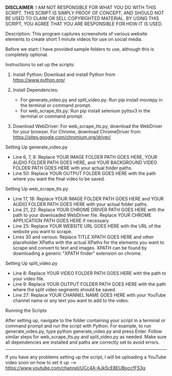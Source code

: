 **DISCLAIMER**: I AM NOT RESPONSIBLE FOR WHAT YOU DO WITH THIS SCRIPT. THIS SCRIPT IS SIMPLY PROOF OF CONCEPT, AND SHOULD NOT BE USED TO CLAIM OR SELL COPYRIGHTED MATERIAL. BY USING THIS SCRIPT, YOU AGREE THAT YOU ARE RESPONSIBLE FOR HOW IT IS USED.

Description: This program captures screenshots of various website elements to create short 1 minute videos for use on social media.

Before we start: I have provided sample folders to use, although this is completely optional.

Instructions to set up the scripts:

1. Install Python: Download and install Python from https://www.python.org/

2. Install Dependencies:
   - For generate_video.py and split_video.py: 
     Run pip install moviepy in the terminal or command prompt.
   - For web_scrape_tts.py: 
     Run pip install selenium pyttsx3 in the terminal or command prompt.

3. Download WebDriver: For web_scrape_tts.py, download the WebDriver for your browser. For Chrome, download ChromeDriver from https://sites.google.com/chromium.org/driver/



Setting Up generate_video.py

- Line 6, 7, 8: Replace YOUR IMAGE FOLDER PATH GOES HERE, YOUR AUDIO FOLDER PATH GOES HERE, and YOUR BACKGROUND VIDEO FOLDER PATH GOES HERE with your actual folder paths.
- Line 50: Replace YOUR OUTPUT FOLDER GOES HERE with the path where you want the final video to be saved.



Setting Up web_scrape_tts.py

- Line 17, 18: Replace YOUR IMAGE FOLDER PATH GOES HERE and YOUR AUDIO FOLDER PATH GOES HERE with your actual folder paths.
- Line 21, 22: Replace YOUR CHROME DRIVER PATH GOES HERE with the path to your downloaded WebDriver file. Replace YOUR CHROME APPLICATION PATH GOES HERE if necessary.
- Line 25: Replace YOUR WEBSITE URL GOES HERE with the URL of the website you want to scrape.
- Lines 30 and various: Replace TITLE XPATH GOES HERE and other placeholder XPaths with the actual XPaths for the elements you want to scrape and convert to text and images. XPATH can be found by downloading a generic "XPATH finder" extension on chrome.



Setting Up split_video.py

- Line 8: Replace YOUR VIDEO FOLDER PATH GOES HERE with the path to your video file.
- Line 9: Replace YOUR OUTPUT FOLDER PATH GOES HERE with the path where the split video segments should be saved.
- Line 27: Replace YOUR CHANNEL NAME GOES HERE with your YouTube channel name or any text you want to add to the video.



Running the Scripts

After setting up, navigate to the folder containing your script in a terminal or command prompt and run the script with Python. For example, to run generate_video.py, type python generate_video.py and press Enter. Follow similar steps for web_scrape_tts.py and split_video.py as needed. Make sure all dependencies are installed and paths are correctly set to avoid errors.

--- 


If you have any problems setting up the script, I will be uploading a YouTube video soon on how to set it up --> https://www.youtube.com/channel/UCc4A-AJk5cE8EUBoccfFS3g
